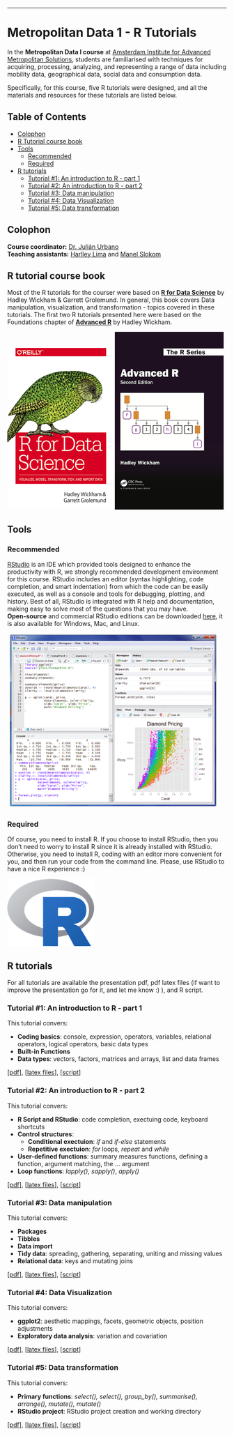 ---

<h1 id="metropolitan-data-1---r-tutorials">Metropolitan Data 1 - R Tutorials</h1>
<p>In the <strong>Metropolitan Data I course</strong> at <a href="https://www.ams-institute.org/">Amsterdam Institute for Advanced Metropolitan Solutions</a>, students are familiarised with techniques for acquiring, processing, analyzing, and representing a range of data including mobility data, geographical data, social data and consumption data.</p>
<p>Specifically, for this course, five R tutorials were designed, and all the materials and resources for these tutorials are listed below.</p>
<h2 id="table-of-contents----omit-in-toc---">Table of Contents <!-- omit in toc --></h2>
<ul>
<li><a href="#colophon">Colophon</a></li>
<li><a href="#r-tutorial-course-book">R Tutorial course book</a></li>
<li><a href="#tools">Tools</a>
<ul>
<li><a href="#recommended">Recommended</a></li>
<li><a href="#required">Required</a></li>
</ul>
</li>
<li><a href="#r-tutorials">R tutorials</a>
<ul>
<li><a href="#tutorial-1-an-introduction-to-r---part-1">Tutorial #1: An introduction to R - part 1</a></li>
<li><a href="#tutorial-2-an-introduction-to-r---part-2">Tutorial #2: An introduction to R - part 2</a></li>
<li><a href="#tutorial-3-data-manipulation">Tutorial #3: Data manipulation</a></li>
<li><a href="#tutorial-4-data-visualization">Tutorial #4: Data Visualization</a></li>
<li><a href="#tutorial-5-data-transformation">Tutorial #5: Data transformation</a></li>
</ul>
</li>
</ul>
<h2 id="colophon">Colophon</h2>
<p><strong>Course coordinator:</strong> <a href="https://julian-urbano.info/">Dr. Julián Urbano</a><br>
<strong>Teaching assistants:</strong> <a href="https://homepages.dcc.ufmg.br/~harlley/">Harlley Lima</a> and <a href="https://www.tudelft.nl/ewi/over-de-faculteit/afdelingen/intelligent-systems/multimedia-computing/people/manel-slokom/">Manel Slokom</a></p>
<h2 id="r-tutorial-course-book">R tutorial course book</h2>
<p>Most of the R tutorials for the courser were based on <a href="https://r4ds.had.co.nz/"><strong>R for Data Science</strong></a> by Hadley Wickham &amp; Garrett Grolemund. In general, this book covers Data manipulation, visualization, and transformation - topics covered in these tutorials. The first two R tutorials presented here were based on the Foundations chapter of <a href="https://adv-r.hadley.nz/"><strong>Advanced R</strong></a> by Hadley Wickham.</p>
<p><img src="img/rfordatascience.png" alt="R for Data Science I"> <img src="img/advancedR.png" alt="Advanced R"></p>
<h2 id="tools">Tools</h2>
<h3 id="recommended">Recommended</h3>
<p><a href="https://rstudio.com/">RStudio</a> is an IDE which provided tools designed to enhance the productivity with R, we strongly recommended development environment for this course. RStudio includes an editor (syntax highlighting, code completion, and smart indentation) from which the code can be easily executed, as well as a console and tools for debugging, plotting, and history. Best of all, RStudio is integrated with R help and documentation, making easy to solve most of the questions that you may have.<br>
<strong>Open-source</strong> and commercial RStudio editions can be downloaded <a href="https://rstudio.com/products/rstudio/">here</a>, it is also available for Windows, Mac, and Linux.</p>
<p><img src="img/rstudio.png" alt="RStudio img"></p>
<h3 id="required">Required</h3>
<p>Of course, you need to install R. If you choose to install RStudio, then you don’t need to worry to install R since it is already installed with RStudio. Otherwise, you need to install R, coding with an editor more convenient for you, and then run your code from the command line.  Please, use RStudio to have a nice R experience :)</p>
<p><img src="img/Rlogo.png" alt="R img"></p>
<h2 id="r-tutorials">R tutorials</h2>
<p>For all tutorials are available the presentation pdf, pdf latex files (if want to improve the presentation go for it, and let me know :) ), and R script.</p>
<h3 id="tutorial-1-an-introduction-to-r---part-1">Tutorial #1: An introduction to R - part 1</h3>
<p>This tutorial convers:</p>
<ul>
<li><strong>Coding basics</strong>: console, expression, operators, variables, relational operators, logical operators,  basic data types</li>
<li><strong>Built-in Functions</strong></li>
<li><strong>Data types</strong>: vectors, factors, matrices and arrays, list and data frames</li>
</ul>
<p>[<a href="01.%20Tutorial_IntroRPart1/Tutorial_IntroRPart1.pdf">pdf</a>], [<a href="01.%20Tutorial_IntroRPart1/Tutorial_IntroRPart1.zip">latex files</a>], [<a href="01.%20Tutorial_IntroRPart1/script">script</a>]</p>
<h3 id="tutorial-2-an-introduction-to-r---part-2">Tutorial #2: An introduction to R - part 2</h3>
<p>This tutorial convers:</p>
<ul>
<li><strong>R Script and RStudio</strong>: code completion, exectuing code, keyboard shortcuts</li>
<li><strong>Control structures</strong>:
<ul>
<li><strong>Conditional exectuion</strong>: <em>if</em> and <em>if-else</em> statements</li>
<li><strong>Repetitive exectuion</strong>: <em>for</em> loops, <em>repeat</em> and <em>while</em></li>
</ul>
</li>
<li><strong>User-defined functions</strong>:  summary measures functions, defining a function, argument matching, the … argument</li>
<li><strong>Loop functions</strong>: <em>lapply()</em>, <em>sapply()</em>, <em>apply()</em></li>
</ul>
<p>[<a href="02.%20Tutorial_IntroRPart2/Tutorial_IntroRPart2.pdf">pdf</a>], [<a href="02.%20Tutorial_IntroRPart2/Tutorial_IntroRPart2.zip">latex files</a>], [<a href="02.%20Tutorial_IntroRPart2/script">script</a>]</p>
<h3 id="tutorial-3-data-manipulation">Tutorial #3: Data manipulation</h3>
<p>This tutorial convers:</p>
<ul>
<li><strong>Packages</strong></li>
<li><strong>Tibbles</strong></li>
<li><strong>Data import</strong></li>
<li><strong>Tidy data</strong>: spreading, gathering, separating, uniting and missing values</li>
<li><strong>Relational data</strong>:  keys and mutating joins</li>
</ul>
<p>[<a href="03.%20Tutorial_Data/Tutorial_Data_R.pdf">pdf</a>], [<a href="03.%20Tutorial_Data/Tutorial_Data_R.zip">latex files</a>], [<a href="03.%20Tutorial_Data/script">script</a>]</p>
<h3 id="tutorial-4-data-visualization">Tutorial #4: Data Visualization</h3>
<p>This tutorial convers:</p>
<ul>
<li><strong>ggplot2</strong>: aesthetic mappings, facets, geometric objects, position adjustments</li>
<li><strong>Exploratory data analysis</strong>: variation and covariation</li>
</ul>
<p>[<a href="04.%20Tutorial_Data_Visualization/Tutorial_Data_Visualization.pdf">pdf</a>], [<a href="04.%20Tutorial_Data_Visualization/Tutorial_Data_Visualization.zip">latex files</a>], [<a href="04.%20Tutorial_Data_Visualization/script">script</a>]</p>
<h3 id="tutorial-5-data-transformation">Tutorial #5: Data transformation</h3>
<p>This tutorial convers:</p>
<ul>
<li><strong>Primary functions</strong>: <em>select(), select(), group_by(), summarise(), arrange(), mutate(), mutate()</em></li>
<li><strong>RStudio project</strong>: RStudio project creation and working directory</li>
</ul>
<p>[<a href="05.%20Tutorial_Data_Transformation/Tutorial_Data_Transformation.pdf">pdf</a>], [<a href="05.%20Tutorial_Data_Transformation/Tutorial_Data_Transformation.zip">latex files</a>], [<a href="05.%20Tutorial_Data_Transformation/script">script</a>]</p>

